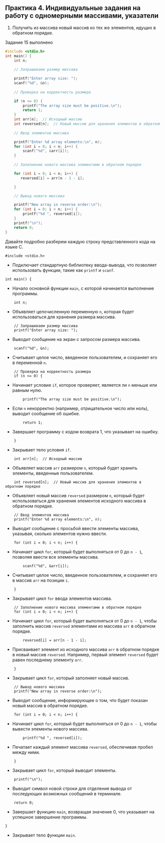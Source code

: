 
## Практика 4. Индивидуальные задания на работу с одномерными массивами, указатели


1. Получить из массива новый массив из тех же элементов, идущих в обратном порядке.

Задание 15 выполнено

```C
#include <stdio.h>
int main() {
    int n;
    
    // Запрашиваем размер массива

    printf("Enter array size: ");
    scanf("%d", &n);
    
    // Проверка на корректность размера

    if (n <= 0) {
        printf("The array size must be positive.\n");
        return 1;
    }
    int arr[n];  // Исходный массив
    int reversed[n];  // Новый массив для хранения элементов в обратном порядке
    
    // Ввод элементов массива

    printf("Enter %d array elements:\n", n);
    for (int i = 0; i < n; i++) {
        scanf("%d", &arr[i]);
    }
    
    // Заполнение нового массива элементами в обратном порядке

    for (int i = 0; i < n; i++) {
       reversed[i] = arr[n - 1 - i];

    }

    // Вывод нового массива

    printf("New array in reverse order:\n");
    for (int i = 0; i < n; i++) {
        printf("%d ", reversed[i]);
    }
    printf("\n");
    return 0;
}

```


Давайте подробно разберем каждую строку представленного кода на языке C.


```
#include <stdio.h>
```

- Подключает стандартную библиотеку ввода-вывода, что позволяет использовать функции, такие как `printf` и `scanf`.



```
int main() {
```

- Начало основной функции `main`, с которой начинается выполнение программы.


```
    int n;
```

- Объявляет целочисленную переменную `n`, которая будет использоваться для хранения размера массива.


```
    // Запрашиваем размер массива
    printf("Enter array size: ");
```

- Выводит сообщение на экран с запросом размера массива.


```
    scanf("%d", &n);
```

- Считывает целое число, введенное пользователем, и сохраняет его в переменной `n`.


```
    // Проверка на корректность размера
    if (n <= 0) {
```

- Начинает условие `if`, которое проверяет, является ли `n` меньше или равным нулю.

```
        printf("The array size must be positive.\n");
```

- Если `n` некорректно (например, отрицательное число или ноль), выводит сообщение об ошибке.

```
        return 1;
```

- Завершает программу с кодом возврата 1, что указывает на ошибку.


```
    }
```

- Закрывает тело условия `if`.


```
    int arr[n];  // Исходный массив
```

- Объявляет массив `arr` размером `n`, который будет хранить элементы, введенные пользователем.


```
    int reversed[n];  // Новый массив для хранения элементов в обратном порядке
```

- Объявляет новый массив `reversed` размером `n`, который будет использоваться для хранения элементов исходного массива в обратном порядке.


```
    // Ввод элементов массива
    printf("Enter %d array elements:\n", n);
```

- Выводит сообщение с просьбой ввести элементы массива, указывая, сколько элементов нужно ввести.


```
    for (int i = 0; i < n; i++) {
```

- Начинает цикл `for`, который будет выполняться от 0 до `n - 1`, позволяя ввести все элементы массива.


```
        scanf("%d", &arr[i]);
```

- Считывает целое число, введенное пользователем, и сохраняет его в массив `arr` на позиции `i`.


```
    }
```

- Закрывает цикл `for` ввода элементов массива.


```
    // Заполнение нового массива элементами в обратном порядке
    for (int i = 0; i < n; i++) {
```

- Начинает цикл `for`, который будет выполняться от 0 до `n - 1`, чтобы заполнить массив `reversed` элементами из массива `arr` в обратном порядке.

```
        reversed[i] = arr[n - 1 - i];
```

- Присваивает элемент из исходного массива `arr` в обратном порядке в новый массив `reversed`. Например, первый элемент `reversed` будет равен последнему элементу `arr`.


```
    }
```

- Закрывает цикл `for`, который заполняет новый массив.


```
    // Вывод нового массива
    printf("New array in reverse order:\n");
```

- Выводит сообщение, информирующее о том, что будет показан новый массив в обратном порядке.



```
    for (int i = 0; i < n; i++) {
```

- Начинает цикл `for`, который будет выполняться от 0 до `n - 1`, чтобы вывести элементы нового массива.



```
        printf("%d ", reversed[i]);
```

- Печатает каждый элемент массива `reversed`, обеспечивая пробел между ними.



```
    }
```

- Закрывает цикл `for`, который выводит элементы.



```
    printf("\n");
```

- Выводит символ новой строки для отделения вывода от последующих возможных сообщений в терминале.



```
    return 0;
```

- Завершает функцию `main`, возвращая значение 0, что указывает на успешное завершение программы.


```
}
```

- Закрывает тело функции `main`.

